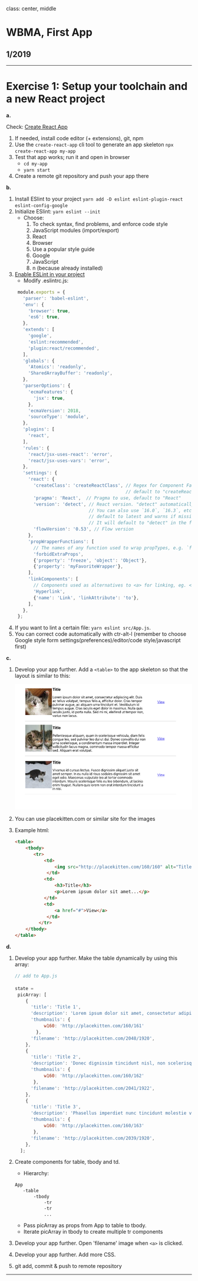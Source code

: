 class: center, middle

# WBMA, First App

## 1/2019

---
# Exercise 1: Setup your toolchain and a new React project

**a.**

Check: [Create React App](https://github.com/facebook/create-react-app)

1. If needed, install code editor (+ extensions), git, npm
1. Use the `create-react-app` cli tool to generate an app skeleton `npx create-react-app my-app`
1. Test that app works; run it and open in browser
   - `cd my-app`
   - `yarn start`
1. Create a remote git repository and push your app there

**b.**  
1. Install ESlint to your project `yarn add -D eslint eslint-plugin-react eslint-config-google`
1. Initialize ESlint: `yarn eslint --init`
    * Choose:
        1. To check syntax, find problems, and enforce code style
        1. JavaScript modules (import/export)
        1. React 
        1. Browser
        1. Use a popular style guide
        1. Google
        1. JavaScript
        1. n (because already installed)
1. [Enable ESLint in your project](https://www.jetbrains.com/help/webstorm/eslint.html)
   - Modify .eslintrc.js:
   ```JavaScript
    module.exports = {
      'parser': 'babel-eslint',
      'env': {
        'browser': true,
        'es6': true,
      },
      'extends': [
        'google',
        'eslint:recommended',
        'plugin:react/recommended',
      ],
      'globals': {
        'Atomics': 'readonly',
        'SharedArrayBuffer': 'readonly',
      },
      'parserOptions': {
        'ecmaFeatures': {
          'jsx': true,
        },
        'ecmaVersion': 2018,
        'sourceType': 'module',
      },
      'plugins': [
        'react',
      ],
      'rules': {
        'react/jsx-uses-react': 'error',
        'react/jsx-uses-vars': 'error',
      },
      'settings': {
        'react': {
          'createClass': 'createReactClass', // Regex for Component Factory to use,
                                             // default to "createReactClass"
          'pragma': 'React',  // Pragma to use, default to "React"
          'version': 'detect', // React version. "detect" automatically picks the version you have installed.
                               // You can also use `16.0`, `16.3`, etc, if you want to override the detected value.
                               // default to latest and warns if missing
                               // It will default to "detect" in the future
          'flowVersion': '0.53', // Flow version
        },
        'propWrapperFunctions': [
          // The names of any function used to wrap propTypes, e.g. `forbidExtraProps`. If this isn't set, any propTypes wrapped in a function will be skipped.
          'forbidExtraProps',
          {'property': 'freeze', 'object': 'Object'},
          {'property': 'myFavoriteWrapper'},
        ],
        'linkComponents': [
          // Components used as alternatives to <a> for linking, eg. <Link to={ url } />
          'Hyperlink',
          {'name': 'Link', 'linkAttribute': 'to'},
        ],
      },
    };
   ```
1. If you want to lint a certain file: `yarn eslint src/App.js`.
1. You can correct code automatically with ctr-alt-l (remember to choose Google style form settings(preferences)/editor/code style/javascript first)

**c.**

1. Develop your app further. Add a `<table>` to the app skeleton so that the layout is similar to this: 

    ![View 1](./images/app1.png)

1. You can use placekitten.com or similar site for the images
1. Example html:
    ```html
    <table>
        <tbody>
           <tr>
               <td>
                   <img src="http://placekitten.com/160/160" alt="Title">
                </td>
               <td>
                   <h3>Title</h3>
                   <p>Lorem ipsum dolor sit amet...</p>
               </td>
               <td>
                   <a href="#">View</a>
                </td>
             </tr>
        </tbody> 
    </table>

    ```

**d.**

1. Develop your app further. Make the table dynamically by using this array:
    ```javascript
    // add to App.js
      
    state = 
     picArray: [
        {
          'title': 'Title 1',
          'description': 'Lorem ipsum dolor sit amet, consectetur adipiscing elit. Duis sodales enim eget leo condimentum vulputate. Sed lacinia consectetur fermentum. Vestibulum lobortis purus id nisi mattis posuere. Praesent sagittis justo quis nibh ullamcorper, eget elementum lorem consectetur. Pellentesque eu consequat justo, eu sodales eros.',
          'thumbnails': {
               w160: 'http://placekitten.com/160/161'
            },
          'filename': 'http://placekitten.com/2048/1920',
        },
        {
          'title': 'Title 2',
          'description': 'Donec dignissim tincidunt nisl, non scelerisque massa pharetra ut. Sed vel velit ante. Aenean quis viverra magna. Praesent eget cursus urna. Ut rhoncus interdum dolor non tincidunt. Sed vehicula consequat facilisis. Pellentesque pulvinar sem nisl, ac vestibulum erat rhoncus id. Vestibulum tincidunt sapien eu ipsum tincidunt pulvinar. ',
          'thumbnails': {
               w160: 'http://placekitten.com/160/162'
           },
          'filename': 'http://placekitten.com/2041/1922',
        },
        {
          'title': 'Title 3',
          'description': 'Phasellus imperdiet nunc tincidunt molestie vestibulum. Donec dictum suscipit nibh. Sed vel velit ante. Aenean quis viverra magna. Praesent eget cursus urna. Ut rhoncus interdum dolor non tincidunt. Sed vehicula consequat facilisis. Pellentesque pulvinar sem nisl, ac vestibulum erat rhoncus id. ',
          'thumbnails': {
               w160: 'http://placekitten.com/160/163'
           },
          'filename': 'http://placekitten.com/2039/1920',
        },
      ];
    ```

1. Create components for table, tbody and td.
    * Hierarchy:
    ```text
    App
       -table
           -tbody
               -tr
               -tr
               ...
 
    ```
    * Pass picArray as props from App to table to tbody.
    * Iterate picArray in tbody to create multiple tr components
    
1. Develop your app further. Open 'filename' image when `<a>` is clicked.
1. Develop your app further. Add more CSS.
1. git add, commit & push to remote repository 

---
